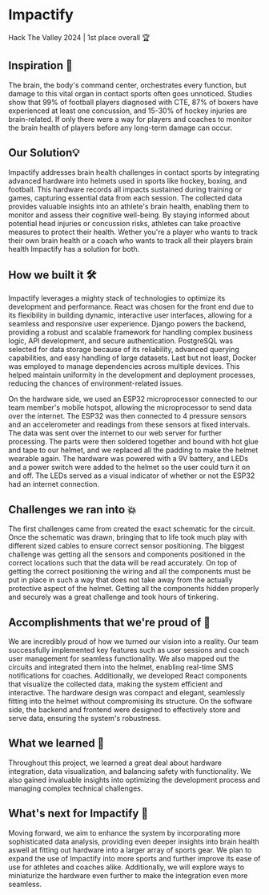 # Impactify
Hack The Valley 2024 | 1st place overall 🏆

## Inspiration 🤔
The brain, the body's command center, orchestrates every function, but damage to this vital organ in contact sports often goes unnoticed. Studies show that 99% of football players diagnosed with CTE, 87% of boxers have experienced at least one concussion, and 15-30% of hockey injuries are brain-related. If only there were a way for players and coaches to monitor the brain health of players before any long-term damage can occur.

## Our Solution💡
Impactify addresses brain health challenges in contact sports by integrating advanced hardware into helmets used in sports like hockey, boxing, and football. This hardware records all impacts sustained during training or games, capturing essential data from each session. The collected data provides valuable insights into an athlete's brain health, enabling them to monitor and assess their cognitive well-being. By staying informed about potential head injuries or concussion risks, athletes can take proactive measures to protect their health. Wether you're a player who wants to track their own brain health or a coach who wants to track all their players brain health Impactify has a solution for both. 

## How we built it 🛠️
Impactify leverages a mighty stack of technologies to optimize its development and performance. React was chosen for the front end due to its flexibility in building dynamic, interactive user interfaces, allowing for a seamless and responsive user experience. Django powers the backend, providing a robust and scalable framework for handling complex business logic, API development, and secure authentication. PostgreSQL was selected for data storage because of its reliability, advanced querying capabilities, and easy handling of large datasets. Last but not least, Docker was employed to manage dependencies across multiple devices. This helped maintain uniformity in the development and deployment processes, reducing the chances of environment-related issues.

On the hardware side, we used an ESP32 microprocessor connected to our team member's mobile hotspot, allowing the microprocessor to send data over the internet. The ESP32 was then connected to 4 pressure sensors and an accelerometer and readings from these sensors at fixed intervals. The data was sent over the internet to our web server for further processing. The parts were then soldered together and bound with hot glue and tape to our helmet, and we replaced all the padding to make the helmet wearable again. The hardware was powered with a 9V battery, and LEDs and a power switch were added to the helmet so the user could turn it on and off. The LEDs served as a visual indicator of whether or not the ESP32 had an internet connection.

## Challenges we ran into 💥
The first challenges came from created the exact schematic for the circuit. Once the schematic was drawn, bringing that to life took much play with different sized cables to ensure correct sensor positioning. 
The biggest challenge was getting all the sensors and components positioned in the correct locations such that the data will be read accurately.  On top of getting the correct positioning the wiring and all the components must be put in place in such a way that does not take away from the actually protective aspect of the helmet. Getting all the components hidden properly and securely was a great challenge and took hours of tinkering.  

## Accomplishments that we're proud of 🥂
We are incredibly proud of how we turned our vision into a reality. Our team successfully implemented key features such as user sessions and coach user management for seamless functionality. We also mapped out the circuits and integrated them into the helmet, enabling real-time SMS notifications for coaches. Additionally, we developed React components that visualize the collected data, making the system efficient and interactive. The hardware design was compact and elegant, seamlessly fitting into the helmet without compromising its structure. On the software side, the backend and frontend were designed to effectively store and serve data, ensuring the system's robustness.

## What we learned 🧠
Throughout this project, we learned a great deal about hardware integration, data visualization, and balancing safety with functionality. We also gained invaluable insights into optimizing the development process and managing complex technical challenges.

## What's next for Impactify 🔮
Moving forward, we aim to enhance the system by incorporating more sophisticated data analysis, providing even deeper insights into brain health aswell at fitting out hardware into a larger array of sports gear. We plan to expand the use of Impactify into more sports and further improve its ease of use for athletes and coaches alike. Additionally, we will explore ways to miniaturize the hardware even further to make the integration even more seamless.
